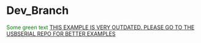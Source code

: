 # Dev_Branch

<span style="color: green"> Some green text </span>
[THIS EXAMPLE IS VERY OUTDATED. PLEASE GO TO THE USBSERIAL REPO FOR BETTER EXAMPLES](https://github.com/felHR85/UsbSerial)
